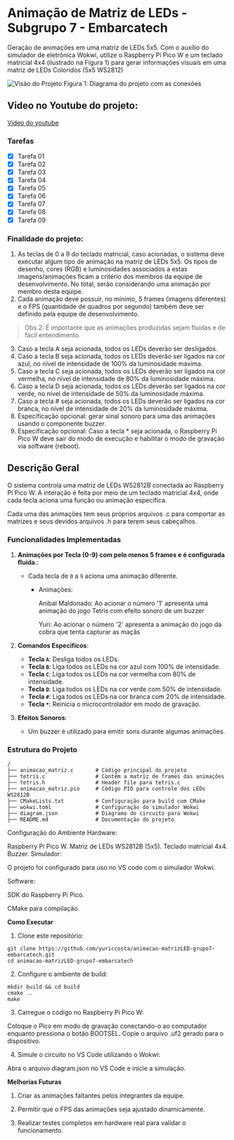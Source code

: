 # Animação de Matriz de LEDs - Subgrupo 7 - Embarcatech
Geração de animações em uma matriz de LEDs 5x5. Com o auxílio do simulador de eletrônica Wokwi, utilize o Raspberry Pi Pico W e um teclado matricial 4x4 (ilustrado na Figura 1) para gerar informações visuais em uma matriz de LEDs Coloridos (5x5 WS2812)

![Visão do Projeto](projeto.jpg)
Figura 1: Diagrama do projeto com as conexões

## Video no Youtube do projeto: ##
[Vídeo do youtube](https://youtu.be/68q5n1tdRc4)

### Tarefas ###

- [X] Tarefa 01
- [X] Tarefa 02
- [X] Tarefa 03
- [X] Tarefa 04
- [X] Tarefa 05
- [X] Tarefa 06
- [X] Tarefa 07
- [X] Tarefa 08
- [x] Tarefa 09

### Finalidade do projeto:

1) As teclas de 0 a 9 do teclado matricial, caso acionadas, o
sistema deve executar algum tipo de animação na matriz
de LEDs 5x5. Os tipos de desenho, cores (RGB) e
luminosidades associados a estas imagens/animações
ficam a critério dos membros da equipe de
desenvolvimento. No total, serão considerando uma animação por membro desta
equipe. 
2) Cada animação deve possuir, no mínimo, 5 frames
(imagens diferentes) e o FPS (quantidade de quadros por
segundo) também deve ser definido pela equipe de
desenvolvimento. 

> Obs.2: É importante que as animações
produzidas sejam fluidas e de fácil entendimento.
3) Caso a tecla A seja acionada, todos os LEDs deverão ser
desligados.
4) Caso a tecla B seja acionada, todos os LEDs deverão ser
ligados na cor azul, no nível de intensidade de 100% da
luminosidade máxima.
5) Caso a tecla C seja acionada, todos os LEDs deverão ser
ligados na cor vermelha, no nível de intensidade de 80%
da luminosidade máxima.
6) Caso a tecla D seja acionada, todos os LEDs deverão ser
ligados na cor verde, no nível de intensidade de 50% da
luminosidade máxima.
7) Caso a tecla # seja acionada, todos os LEDs deverão ser
ligados na cor branca, no nível de intensidade de 20% da
luminosidade máxima.
8) Especificação opcional: gerar sinal sonoro para uma das
animações usando o componente buzzer.
9) Especificação opcional: Caso a tecla * seja acionada, o
Raspberry Pi Pico W deve sair do modo de execução e
habilitar o modo de gravação via software (reboot).

## Descrição Geral

O sistema controla uma matriz de LEDs WS2812B conectada ao Raspberry Pi Pico W. A interação é feita por meio de um teclado matricial 4x4, onde cada tecla aciona uma função ou animação específica. 

Cada uma das animações tem seus próprios arquivos .c para comportar as matrizes e seus devidos arquivos .h para terem seus cabeçalhos.

### Funcionalidades Implementadas
1. **Animações por Tecla (0-9) com pelo menos 5 frames e é configurada fluida.**:
   - Cada tecla de `0` a `9` aciona uma animação diferente.
  
     - Animações:
     
        Anibal Maldonado:  Ao acionar o número '1' apresenta uma animação do jogo Tetris com efeito sonoro de um buzzer

        Yuri: Ao acionar o número '2' apresenta a animação do jogo da cobra que tenta capturar as maçãs

2. **Comandos Específicos**:
   - **Tecla `A`**: Desliga todos os LEDs.
   - **Tecla `B`**: Liga todos os LEDs na cor azul com 100% de intensidade.
   - **Tecla `C`**: Liga todos os LEDs na cor vermelha com 80% de intensidade.
   - **Tecla `D`**: Liga todos os LEDs na cor verde com 50% de intensidade.
   - **Tecla `#`**: Liga todos os LEDs na cor branca com 20% de intensidade.
   - **Tecla `*`**: Reinicia o microcontrolador em modo de gravação.

3. **Efeitos Sonoros**:
   - Um buzzer é utilizado para emitir sons durante algumas animações.

### Estrutura do Projeto

```plaintext
/
├── animacao_matriz.c       # Código principal do projeto
├── tetris.c                # Contém a matriz de frames das animações
├── tetris.h                # Header file para tetris.c
├── animacao_matriz.pio     # Código PIO para controle dos LEDs WS2812B
├── CMakeLists.txt          # Configuração para build com CMake
├── wokwi.toml              # Configuração do simulador Wokwi
├── diagram.json            # Diagrama do circuito para Wokwi
├── README.md               # Documentação do projeto
```
Configuração do Ambiente
Hardware:

Raspberry Pi Pico W.
Matriz de LEDs WS2812B (5x5).
Teclado matricial 4x4.
Buzzer.
Simulador:

O projeto foi configurado para uso no VS code com o simulador Wokwi.

Software:

SDK do Raspberry Pi Pico.

CMake para compilação.

**Como Executar**

1. Clone este repositório:
```
git clone https://github.com/yuriccosta/animacao-matrizLED-grupo7-embarcatech.git
cd animacao-matrizLED-grupo7-embarcatech
```

2. Configure o ambiente de build:
```
mkdir build && cd build
cmake ..
make
```

3. Carregue o código no Raspberry Pi Pico W:

Coloque o Pico em modo de gravação conectando-o ao computador enquanto pressiona o botão BOOTSEL.
Copie o arquivo .uf2 gerado para o dispositivo.

4. Simule o circuito no VS Code utilizando o Wokwi:

Abra o arquivo diagram.json no VS Code e inicie a simulação.

**Melhorias Futuras**

1. Criar as animações faltantes pelos integrantes da equipe.

2. Permitir que o FPS das animações seja ajustado dinamicamente.

3. Realizar testes completos em hardware real para validar o funcionamento.


